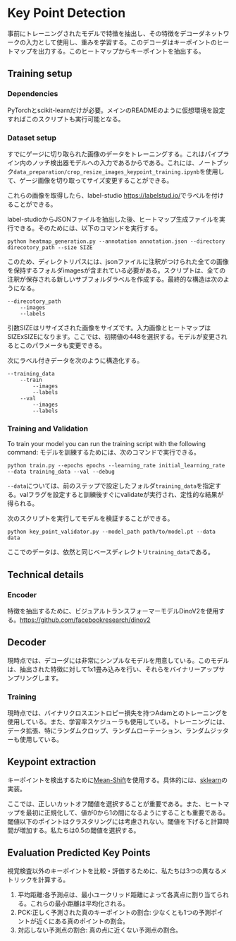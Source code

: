 # Key Point Detection

事前にトレーニングされたモデルで特徴を抽出し、その特徴をデコーダネットワークの入力として使用し、重みを学習する。このデコーダはキーポイントのヒートマップを出力する。このヒートマップからキーポイントを抽出する。

## Training setup

### Dependencies
PyTorchとscikit-learnだけが必要。メインのREADMEのように仮想環境を設定すればこのスクリプトも実行可能となる。

### Dataset setup

すでにゲージに切り取られた画像のデータをトレーニングする。これはパイプライン内のノッチ検出器モデルへの入力であるからである。これには、ノートブック`data_preparation/crop_resize_images_keypoint_training.ipynb`を使用して、ゲージ画像を切り取ってサイズ変更することができる。

これらの画像を取得したら、label-studio <https://labelstud.io/>でラベルを付けることができる。

label-studioからJSONファイルを抽出した後、ヒートマップ生成ファイルを実行できる。そのためには、以下のコマンドを実行する。

```shell
python heatmap_generation.py --annotation annotation.json --directory direcotory_path --size SIZE
```
このため、ディレクトリパスには、jsonファイルに注釈がつけられた全ての画像を保持するフォルダimagesが含まれている必要がある。スクリプトは、全ての注釈が保存される新しいサブフォルダラベルを作成する。最終的な構造は次のようになる。
```
--direcotory_path
    --images
    --labels
```

引数SIZEはリサイズされた画像をサイズです。入力画像とヒートマップはSIZExSIZEになります。ここでは、初期値の448を選択する。モデルが変更されるとこのパラメータも変更できる。

次にラベル付きデータを次のように構造化する。
```
--training_data
    --train
        --images
        --labels
    --val
        --images
        --labels
```
### Training and Validation

To train your model you can run the training script with the following command:
モデルを訓練するためには、次のコマンドで実行できる。
```shell
python train.py --epochs epochs --learning_rate initial_learning_rate --data training_data --val --debug
```

`--data`については、前のステップで設定したフォルダ`training_data`を指定する。valフラグを設定すると訓練後すぐにvalidateが実行され、定性的な結果が得られる。

次のスクリプトを実行してモデルを検証することができる。

```shell
python key_point_validator.py --model_path path/to/model.pt --data data
```

ここでのデータは、依然と同じベースディレクトリ`training_data`である。

## Technical details

### Encoder

特徴を抽出するために、ビジュアルトランスフォーマーモデルDinoV2を使用する。<https://github.com/facebookresearch/dinov2>

## Decoder

現時点では、デコーダには非常にシンプルなモデルを用意している。このモデルは、抽出された特徴に対して1x1畳み込みを行い、それらをバイナリーアップサンプリングします。
### Training
現時点では、バイナリクロスエントロピー損失を持つAdamとのトレーニングを使用している。また、学習率スケジューラも使用している。トレーニングには、データ拡張、特にランダムクロップ、ランダムローテーション、ランダムジッターも使用している。

## Keypoint extraction
キーポイントを検出するために[Mean-Shift](https://en.wikipedia.org/wiki/Mean_shift)を使用する。具体的には、[sklearn](https://scikit-learn.org/stable/modules/generated/sklearn.cluster.MeanShift.html)の実装。

ここでは、正しいカットオフ閾値を選択することが重要である。また、ヒートマップを最初に正規化して、値が0から1の間になるようにすることも重要である。閾値以下のポイントはクラスタリングには考慮されない。閾値を下げると計算時間が増加する。私たちは0.5の閾値を選択する。

## Evaluation Predicted Key Points

視覚検査以外のキーポイントを比較・評価するために、私たちは3つの異なるメトリックを計算する。
1. 平均距離:各予測点は、最小ユークリッド距離によって各真点に割り当てられる。これらの最小距離は平均化される。
2. PCK:正しく予測された真のキーポイントの割合:
少なくとも1つの予測ポイントが近くにある真のポイントの割合。
3. 対応しない予測点の割合:
真の点に近くない予測点の割合。
